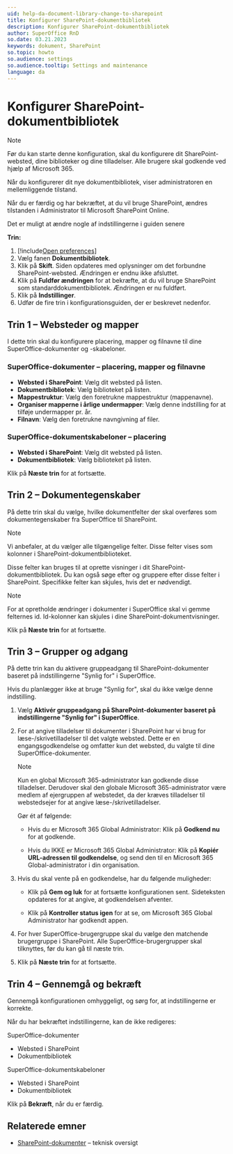 ```yaml
---
uid: help-da-document-library-change-to-sharepoint
title: Konfigurer SharePoint-dokumentbibliotek
description: Konfigurer SharePoint-dokumentbibliotek
author: SuperOffice RnD
so.date: 03.21.2023
keywords: dokument, SharePoint
so.topic: howto
so.audience: settings
so.audience.tooltip: Settings and maintenance
language: da
---
```


# Konfigurer SharePoint-dokumentbibliotek

> [!NOTE]
> Før du kan starte denne konfiguration, skal du konfigurere dit SharePoint-websted, dine biblioteker og dine tilladelser. Alle brugere skal godkende ved hjælp af Microsoft 365.

Når du konfigurerer dit nye dokumentbibliotek, viser administratoren en mellemliggende tilstand.

Når du er færdig og har bekræftet, at du vil bruge SharePoint, ændres tilstanden i Administrator til Microsoft SharePoint Online.

Det er muligt at ændre nogle af indstillingerne i guiden senere

**Trin:**

1. [!include[Open preferences](../includes/open-preferences.md)]
2. Vælg fanen **Dokumentbibliotek**.
3. Klik på **Skift**. Siden opdateres med oplysninger om det forbundne SharePoint-websted. Ændringen er endnu ikke afsluttet.
4. Klik på **Fuldfør ændringen** for at bekræfte, at du vil bruge SharePoint som standarddokumentbibliotek. Ændringen er nu fuldført.
5. Klik på **Indstillinger**.
6. Udfør de fire trin i konfigurationsguiden, der er beskrevet nedenfor.

## Trin 1 – Websteder og mapper

I dette trin skal du konfigurere placering, mapper og filnavne til dine SuperOffice-dokumenter og -skabeloner.

### SuperOffice-dokumenter – placering, mapper og filnavne

* **Websted i SharePoint**: Vælg dit websted på listen.
* **Dokumentbibliotek**: Vælg biblioteket på listen.
* **Mappestruktur**: Vælg den foretrukne mappestruktur (mappenavne).
* **Organiser mapperne i årlige undermapper**: Vælg denne indstilling for at tilføje undermapper pr. år.
* **Filnavn**: Vælg den foretrukne navngivning af filer.

### SuperOffice-dokumentskabeloner – placering

* **Websted i SharePoint**: Vælg dit websted på listen.
* **Dokumentbibliotek**: Vælg biblioteket på listen.

Klik på **Næste trin** for at fortsætte.

## Trin 2 – Dokumentegenskaber

På dette trin skal du vælge, hvilke dokumentfelter der skal overføres som dokumentegenskaber fra SuperOffice til SharePoint.

> [!NOTE]
> Vi anbefaler, at du vælger alle tilgængelige felter. Disse felter vises som kolonner i SharePoint-dokumentbiblioteket.

Disse felter kan bruges til at oprette visninger i dit SharePoint-dokumentbibliotek. Du kan også søge efter og gruppere efter disse felter i SharePoint. Specifikke felter kan skjules, hvis det er nødvendigt.

> [!NOTE]
> For at opretholde ændringer i dokumenter i SuperOffice skal vi gemme felternes id. Id-kolonner kan skjules i dine SharePoint-dokumentvisninger.

Klik på **Næste trin** for at fortsætte.

## Trin 3 – Grupper og adgang

På dette trin kan du aktivere gruppeadgang til SharePoint-dokumenter baseret på indstillingerne "Synlig for" i SuperOffice.

Hvis du planlægger ikke at bruge "Synlig for", skal du ikke vælge denne indstilling.

1. Vælg **Aktivér gruppeadgang på SharePoint-dokumenter baseret på indstillingerne "Synlig for" i SuperOffice**.

2. For at angive tilladelser til dokumenter i SharePoint har vi brug for læse-/skrivetilladelser til det valgte websted. Dette er en engangsgodkendelse og omfatter kun det websted, du valgte til dine SuperOffice-dokumenter.

    > [!NOTE]
    > Kun en global Microsoft 365-administrator kan godkende disse tilladelser. Derudover skal den globale Microsoft 365-administrator være medlem af ejergruppen af webstedet, da der kræves tilladelser til webstedsejer for at angive læse-/skrivetilladelser.

    Gør ét af følgende:

    * Hvis du er Microsoft 365 Global Administrator: Klik på **Godkend nu** for at godkende.

    * Hvis du IKKE er Microsoft 365 Global Administrator: Klik på **Kopiér URL-adressen til godkendelse**, og send den til en Microsoft 365 Global-administrator i din organisation.

3. Hvis du skal vente på en godkendelse, har du følgende muligheder:

    * Klik på **Gem og luk** for at fortsætte konfigurationen sent. Sideteksten opdateres for at angive, at godkendelsen afventer.

    * Klik på **Kontroller status igen** for at se, om Microsoft 365 Global Administrator har godkendt appen.

4. For hver SuperOffice-brugergruppe skal du vælge den matchende brugergruppe i SharePoint. Alle SuperOffice-brugergrupper skal tilknyttes, før du kan gå til næste trin.

5. Klik på **Næste trin** for at fortsætte.

## Trin 4 – Gennemgå og bekræft

Gennemgå konfigurationen omhyggeligt, og sørg for, at indstillingerne er korrekte.

Når du har bekræftet indstillingerne, kan de ikke redigeres:

SuperOffice-dokumenter

* Websted i SharePoint
* Dokumentbibliotek

SuperOffice-dokumentskabeloner

* Websted i SharePoint
* Dokumentbibliotek

Klik på **Bekræft**, når du er færdig.

## Relaterede emner

* [SharePoint-dokumenter][1] – teknisk oversigt

<!-- Referenced links -->
[1]: ../../../../document/cloud/sharepoint-documents/index.md

<!-- Referenced images -->

